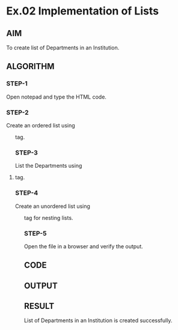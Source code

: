 # Ex.02 Implementation of Lists
## AIM
  To create list of Departments in an Institution.

## ALGORITHM
### STEP-1
  Open notepad and type the HTML code.

### STEP-2
  Create an ordered list using <ol> tag.

### STEP-3
  List the Departments using <li> tag.

### STEP-4
  Create an unordered list using <ul> tag for nesting lists.

### STEP-5
  Open the file in a browser and verify the output.
  
## CODE


## OUTPUT


## RESULT
  List of Departments in an Institution is created successfully.
